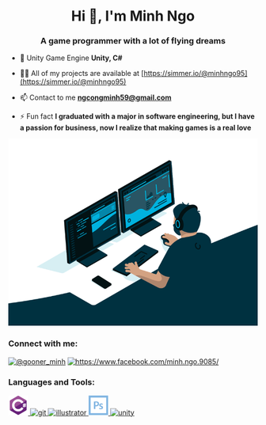 <h1 align="center">Hi 👋, I'm Minh Ngo</h1>
<h3 align="center">A game programmer with a lot of flying dreams</h3>

- 🌱 Unity Game Engine **Unity, C#**

- 👨‍💻 All of my projects are available at [https://simmer.io/@minhngo95](https://simmer.io/@minhngo95)

- 📫 Contact to me **ngcongminh59@gmail.com**

- ⚡ Fun fact **I graduated with a major in software engineering, but I have a passion for business, now I realize that making games is a real love**

![alt](http://github.com/CodexploreRepo/CodexploreRepo/blob/master/.github/assets/coding.gif)

<h3 align="left">Connect with me:</h3>
<p align="left">
<a href="https://twitter.com/@gooner_minh" target="blank"><img align="center" src="https://raw.githubusercontent.com/rahuldkjain/github-profile-readme-generator/master/src/images/icons/Social/twitter.svg" alt="@gooner_minh" height="30" width="40" /></a>
<a href="https://fb.com/https://www.facebook.com/minh.ngo.9085/" target="blank"><img align="center" src="https://raw.githubusercontent.com/rahuldkjain/github-profile-readme-generator/master/src/images/icons/Social/facebook.svg" alt="https://www.facebook.com/minh.ngo.9085/" height="30" width="40" /></a>
</p>

<h3 align="left">Languages and Tools:</h3>
<p align="left"> <a href="https://www.w3schools.com/cs/" target="_blank"> <img src="https://raw.githubusercontent.com/devicons/devicon/master/icons/csharp/csharp-original.svg" alt="csharp" width="40" height="40"/> </a> <a href="https://git-scm.com/" target="_blank"> <img src="https://www.vectorlogo.zone/logos/git-scm/git-scm-icon.svg" alt="git" width="40" height="40"/> </a> <a href="https://www.adobe.com/in/products/illustrator.html" target="_blank"> <img src="https://www.vectorlogo.zone/logos/adobe_illustrator/adobe_illustrator-icon.svg" alt="illustrator" width="40" height="40"/> </a> <a href="https://www.photoshop.com/en" target="_blank"> <img src="https://raw.githubusercontent.com/devicons/devicon/master/icons/photoshop/photoshop-line.svg" alt="photoshop" width="40" height="40"/> </a> <a href="https://unity.com/" target="_blank"> <img src="https://www.vectorlogo.zone/logos/unity3d/unity3d-icon.svg" alt="unity" width="40" height="40"/> </a> </p>
